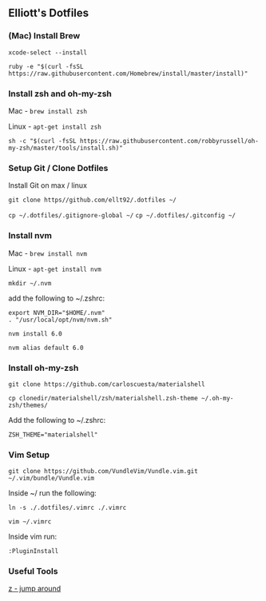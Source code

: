 ## Elliott's Dotfiles

### (Mac) Install Brew
`xcode-select --install`

`ruby -e "$(curl -fsSL https://raw.githubusercontent.com/Homebrew/install/master/install)"`


### Install zsh and oh-my-zsh
Mac - `brew install zsh`

Linux - `apt-get install zsh`

`sh -c "$(curl -fsSL https://raw.githubusercontent.com/robbyrussell/oh-my-zsh/master/tools/install.sh)"`

### Setup Git / Clone Dotfiles

Install Git on max / linux

`git clone https//github.com/ellt92/.dotfiles ~/`

`cp ~/.dotfiles/.gitignore-global ~/`
`cp ~/.dotfiles/.gitconfig ~/`

### Install nvm
Mac - `brew install nvm`

Linux - `apt-get install nvm`

`mkdir ~/.nvm`

add the following to ~/.zshrc:
```
export NVM_DIR="$HOME/.nvm"
. "/usr/local/opt/nvm/nvm.sh"
```
`nvm install 6.0`

`nvm alias default 6.0`

### Install oh-my-zsh

`git clone https://github.com/carloscuesta/materialshell`

`cp clonedir/materialshell/zsh/materialshell.zsh-theme ~/.oh-my-zsh/themes/`

Add the following to ~/.zshrc:
```
ZSH_THEME="materialshell"
```

### Vim Setup
`git clone https://github.com/VundleVim/Vundle.vim.git ~/.vim/bundle/Vundle.vim`

Inside ~/ run the following:

`ln -s ./.dotfiles/.vimrc ./.vimrc`

`vim ~/.vimrc`

Inside vim run:

`:PluginInstall`

### Useful Tools
[z - jump around](https://github.com/rupa/z/)
